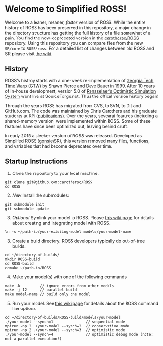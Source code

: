 # Welcome to Simplified ROSS!

Welcome to a leaner, meaner, *faster* version of ROSS.
While the entire history of ROSS has been preserved in this repository, a major change in the directory structure has getting the full history of a file somewhat of a pain.
You find the now-deprecated version in the [carothersc/ROSS](http://github.com/carothersc/ROSS) repository.
Using this repository you can compare files from the new `SR/core` to `ROSS/ross`.
For a detailed list of changes between old ROSS and SR please visit [the wiki](http://github.com/gonsie/SR/wiki).

## History

ROSS's histroy starts with a one-week re-implementation of [Georgia Tech Time Warp (GTW)](http://www.cc.gatech.edu/computing/pads/tech-parallel-gtw.html) by Shawn Pierce and Dave Bauer in 1999.
After 10 years of in-house development, version 5.0 of [Rensselaer's Optimistic Simulation System](http://sourceforge.net/projects/pdes/) went live at SourceForge.net.
Thus the offical version history began!

Through the years ROSS has migrated from CVS, to SVN, to Git and GitHub.com.
The code was maintained by Chris Carothers and his graduate students at RPI ([publications](http://cs.rpi.edu//~chrisc/#publications)).
Over the years, sevearal features (including a shared-memory version) were implemented within ROSS.
Some of these features have since been optimized out, leaving behind cruft.

In early 2015 a sleeker version of ROSS was released.
Developed as Simplifed ROSS ([gonsie/SR](http://github.com/gonsie/SR)), this version removed many files, functions, and variables that had become deprecated over time.

## Startup Instructions

1. Clone the repository to your local machine:
  ```
  git clone git@github.com:carothersc/ROSS
  cd ROSS
  ```
2. *New* Install the submodules:
  ```
  git submodule init
  git submodule update
  ```
3. *Optional* Symlink your model to ROSS.
Please [this wiki page]() for details about creating and integrating model with ROSS.
  ```
  ln -s ~/path-to/your-existing-model models/your-model-name
  ```
3. Create a build directory.
ROSS developers typically do out-of-tree builds.
  ```
  cd ~/directory-of-builds/
  mkdir ROSS-build
  cd ROSS-build
  ccmake ~/path-to/ROSS
  ```
4. Make your model(s) with one of the following commands
  ```
  make -k         // ignore errors from other models
  make -j 12      // parallel build
  make model-name // build only one model
  ```
5. Run your model.
See [this wiki page]() for details about the ROSS command line options.
  ```
  cd ~/directory-of-builds/ROSS-build/models/your-model
  ./your-model --synch=1               // sequential mode
  mpirun -np 2 ./your-model --synch=2  // conservative mode
  mpirun -np 2 ./your-model --synch=3  // optimistic mode
  ./your-model --synch=4               // optimistic debug mode (note: not a parallel execution!)
  ```
